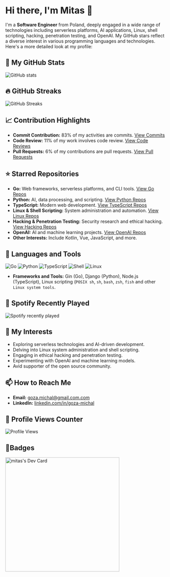 # Hi there, I'm Mitas 👋

I'm a **Software Engineer** from Poland, deeply engaged in a wide range of technologies including serverless platforms, AI applications, Linux, shell scripting, hacking, penetration testing, and OpenAI. My GitHub stars reflect a diverse interest in various programming languages and technologies. Here's a more detailed look at my profile:

## 🌟 My GitHub Stats
![GitHub stats](https://github-readme-stats.vercel.app/api?username=mitas&show_icons=true&theme=radical)

## 🔥 GitHub Streaks
![GitHub Streaks](https://github-readme-streak-stats.herokuapp.com/?user=mitas)

## 📈 Contribution Highlights
- **Commit Contribution:** 83% of my activities are commits. [View Commits](https://github.com/mitas?tab=overview&from=2023-02-01&to=2023-02-28)
- **Code Review:** 11% of my work involves code review. [View Code Reviews](https://github.com/pulls/review-requested)
- **Pull Requests:** 6% of my contributions are pull requests. [View Pull Requests](https://github.com/pulls)

## ⭐ Starred Repositories
- **Go:** Web frameworks, serverless platforms, and CLI tools. [View Go Repos](https://github.com/mitas?tab=stars&q=go)
- **Python:** AI, data processing, and scripting. [View Python Repos](https://github.com/mitas?tab=stars&q=python)
- **TypeScript:** Modern web development. [View TypeScript Repos](https://github.com/mitas?tab=stars&q=typescript)
- **Linux & Shell Scripting:** System administration and automation. [View Linux Repos](https://github.com/mitas?tab=stars&q=linux)
- **Hacking & Penetration Testing:** Security research and ethical hacking. [View Hacking Repos](https://github.com/mitas?tab=stars&q=hacking)
- **OpenAI:** AI and machine learning projects. [View OpenAI Repos](https://github.com/mitas?tab=stars&q=openai)
- **Other Interests:** Include Kotlin, Vue, JavaScript, and more.

## 🚀 Languages and Tools
![Go](https://img.shields.io/badge/-Go-00ADD8?style=flat-square&logo=go&logoColor=white)
![Python](https://img.shields.io/badge/-Python-3776AB?style=flat-square&logo=python&logoColor=white)
![TypeScript](https://img.shields.io/badge/-TypeScript-3178C6?style=flat-square&logo=typescript&logoColor=white)
![Shell](https://img.shields.io/badge/-Shell-4EAA25?style=flat-square&logo=gnu-bash&logoColor=white)
![Linux](https://img.shields.io/badge/-Linux-FCC624?style=flat-square&logo=linux&logoColor=black)
- **Frameworks and Tools:** Gin (Go), Django (Python), Node.js (TypeScript), Linux scripting (`POSIX sh`, `sh`, `bash`, `zsh`, `fish` and other `Linux system tools`.

## 🎵 Spotify Recently Played
![Spotify recently played](https://spotify-recently-played-readme.vercel.app/api?user=YOUR_SPOTIFY_USERNAME)

## 🌱 My Interests
- Exploring serverless technologies and AI-driven development.
- Delving into Linux system administration and shell scripting.
- Engaging in ethical hacking and penetration testing.
- Experimenting with OpenAI and machine learning models.
- Avid supporter of the open source community.

## 📫 How to Reach Me
- **Email:** [goza.michal@gmail.com.com](mailto:goza.michal@gmail.com)
- **LinkedIn:** [linkedin.com/in/goza-michal](https://linkedin.com/in/goza-michal)

## 👀 Profile Views Counter
![Profile Views](https://komarev.com/ghpvc/?username=mitas)

## 🥇Badges

<a href="https://app.daily.dev/mitas"><img src="https://api.daily.dev/devcards/v2/Dfrhu1QtJhJiAXFmDR7qJ.png?type=default&r=7us" width="356" alt="mitas's Dev Card"/></a>

